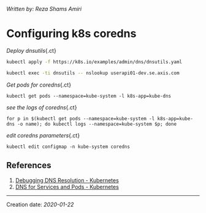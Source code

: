 _Written by: Reza Shams Amiri_
# Configuring k8s coredns


_Deploy dnsutils_{.ct}
``` sh
kubectl apply -f https://k8s.io/examples/admin/dns/dnsutils.yaml

kubectl exec -ti dnsutils -- nslookup userapi01-dev.se.axis.com
```

_Get pods for coredns_{.ct}
```
kubectl get pods --namespace=kube-system -l k8s-app=kube-dns
```

_see the logs of coredns_{.ct}
```
for p in $(kubectl get pods --namespace=kube-system -l k8s-app=kube-dns -o name); do kubectl logs --namespace=kube-system $p; done
```

_edit coredns parameters_{.ct}
```
kubectl edit configmap -n kube-system coredns
```

## References
1. [Debugging DNS Resolution - Kubernetes](https://kubernetes.io/docs/tasks/administer-cluster/dns-debugging-resolution/)
2. [DNS for Services and Pods - Kubernetes][DFSAPK]

* * *
Creation date: _2020-01-22_

[DFSAPK]: https://kubernetes.io/docs/concepts/services-networking/dns-pod-service/
